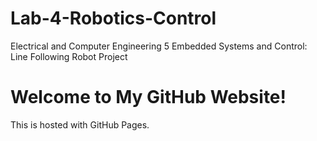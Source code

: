 # Lab-4-Robotics-Control
Electrical and Computer Engineering 5 Embedded Systems and Control: Line Following Robot Project
<!DOCTYPE html>
<html>
<head>
  <title>Lab-4-Robotics-Control</title>
</head>
<body>
  <h1>Welcome to My GitHub Website!</h1>
  <p>This is hosted with GitHub Pages.</p>
</body>
</html>
